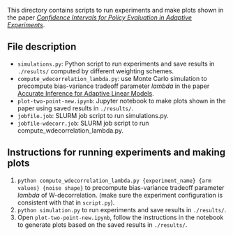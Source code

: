 This directory contains scripts to run experiments and make plots shown in the paper [_Confidence Intervals for Policy Evaluation in Adaptive Experiments_](https://arxiv.org/abs/1911.02768).

## File description
- `simulations.py`: Python script to run experiments and save results in `./results/` computed by different weighting schemes.
- `compute_wdecorrelation_lambda.py`: use Monte Carlo simulation to precompute bias-variance tradeoff parameter _lambda_ in the paper [Accurate Inference for Adaptive Linear Models](https://arxiv.org/abs/1712.06695).
- `plot-two-point-new.ipynb`: Jupyter notebook to make plots shown in the paper using saved results in `./results/`.
- `jobfile.job`: SLURM job script to run simulations.py.
- `jobfile-wdecorr.job`: SLURM job script to run compute_wdecorrelation_lambda.py.

## Instructions for running experiments and making plots
1. `python compute_wdecorrelation_lambda.py {experiment_name} {arm values} {noise shape}` to precompute bias-variance tradeoff parameter _lambda_ of W-decorrelation. (make sure the experiment configuration is consistent with that in `script.py`).
2. `python simulation.py` to run experiments and save results in `./results/`.
3. Open `plot-two-point-new.ipynb`, follow the instructions in the notebook to generate plots based on the saved results in `./results/`. 

